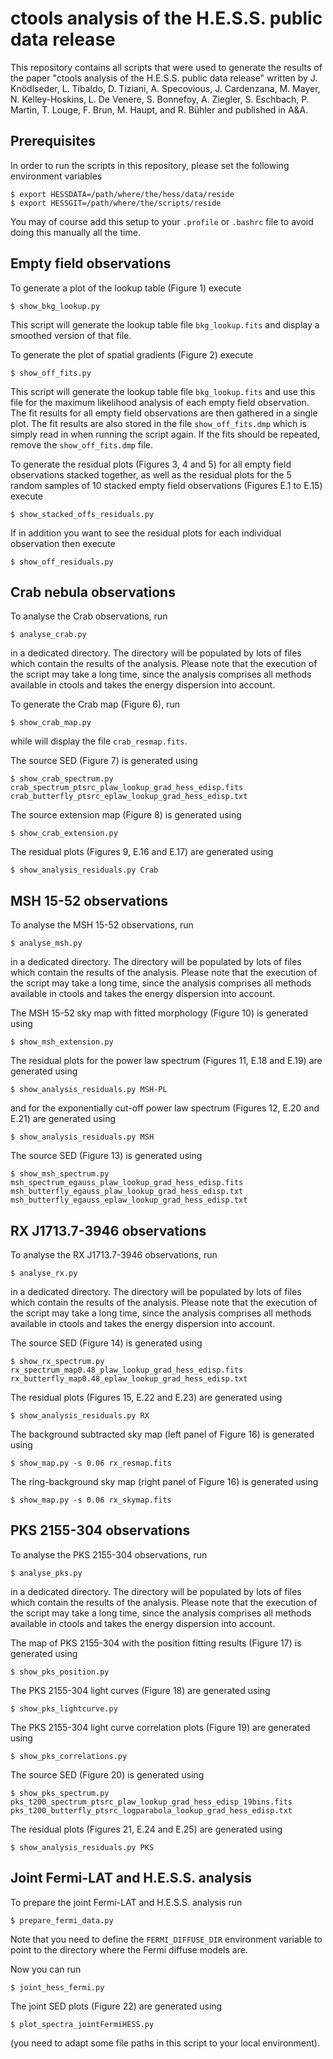 ctools analysis of the H.E.S.S. public data release
===================================================

This repository contains all scripts that were used to generate the results
of the paper "ctools analysis of the H.E.S.S. public data release" written
by J. Knödlseder, L. Tibaldo, D. Tiziani, A. Specovious, J. Cardenzana,
M. Mayer, N. Kelley-Hoskins, L. De Venere, S. Bonnefoy, A. Ziegler, S. Eschbach,
P. Martin, T. Louge, F. Brun, M. Haupt, and R. Bühler and published in A&A.


Prerequisites
-------------

In order to run the scripts in this repository, please set the following
environment variables

```
$ export HESSDATA=/path/where/the/hess/data/reside
$ export HESSGIT=/path/where/the/scripts/reside
```

You may of course add this setup to your ``.profile`` or ``.bashrc`` file to
avoid doing this manually all the time.


Empty field observations
------------------------

To generate a plot of the lookup table (Figure 1) execute

```
$ show_bkg_lookup.py
```

This script will generate the lookup table file ``bkg_lookup.fits`` and
display a smoothed version of that file.

To generate the plot of spatial gradients (Figure 2) execute

```
$ show_off_fits.py
```

This script will generate the lookup table file ``bkg_lookup.fits`` and use
this file for the maximum likelihood analysis of each empty field observation.
The fit results for all empty field observations are then gathered in a single
plot. The fit results are also stored in the file ``show_off_fits.dmp`` which
is simply read in when running the script again. If the fits should be repeated,
remove the ``show_off_fits.dmp`` file.

To generate the residual plots (Figures 3, 4 and 5) for all empty field
observations stacked together, as well as the residual plots for the 5 random
samples of 10 stacked empty field observations (Figures E.1 to E.15) execute 

```
$ show_stacked_offs_residuals.py
```

If in addition you want to see the residual plots for each individual
observation then execute

```
$ show_off_residuals.py
```


Crab nebula observations
------------------------

To analyse the Crab observations, run

```
$ analyse_crab.py
```

in a dedicated directory. The directory will be populated by lots of files
which contain the results of the analysis. Please note that the execution
of the script may take a long time, since the analysis comprises all methods
available in ctools and takes the energy dispersion into account.

To generate the Crab map (Figure 6), run

```
$ show_crab_map.py
```

while will display the file ``crab_resmap.fits``.


The source SED (Figure 7) is generated using

```
$ show_crab_spectrum.py crab_spectrum_ptsrc_plaw_lookup_grad_hess_edisp.fits crab_butterfly_ptsrc_eplaw_lookup_grad_hess_edisp.txt
```

The source extension map (Figure 8) is generated using

```
$ show_crab_extension.py
```

The residual plots (Figures 9, E.16 and E.17) are generated using

```
$ show_analysis_residuals.py Crab
```


MSH 15-52 observations
----------------------

To analyse the MSH 15-52 observations, run

```
$ analyse_msh.py
```

in a dedicated directory. The directory will be populated by lots of files
which contain the results of the analysis. Please note that the execution
of the script may take a long time, since the analysis comprises all methods
available in ctools and takes the energy dispersion into account.

The MSH 15-52 sky map with fitted morphology (Figure 10) is generated using

```
$ show_msh_extension.py
```

The residual plots for the power law spectrum (Figures 11, E.18 and E.19) are
generated using

```
$ show_analysis_residuals.py MSH-PL
```

and for the exponentially cut-off power law spectrum (Figures 12, E.20 and E.21)
are generated using

```
$ show_analysis_residuals.py MSH
```

The source SED (Figure 13) is generated using

```
$ show_msh_spectrum.py msh_spectrum_egauss_plaw_lookup_grad_hess_edisp.fits msh_butterfly_egauss_plaw_lookup_grad_hess_edisp.txt msh_butterfly_egauss_eplaw_lookup_grad_hess_edisp.txt
```


RX J1713.7-3946 observations
----------------------------

To analyse the RX J1713.7-3946 observations, run

```
$ analyse_rx.py
```

in a dedicated directory. The directory will be populated by lots of files
which contain the results of the analysis. Please note that the execution
of the script may take a long time, since the analysis comprises all methods
available in ctools and takes the energy dispersion into account.

The source SED (Figure 14) is generated using

```
$ show_rx_spectrum.py rx_spectrum_map0.48_plaw_lookup_grad_hess_edisp.fits rx_butterfly_map0.48_eplaw_lookup_grad_hess_edisp.txt
```

The residual plots (Figures 15, E.22 and E.23) are generated using

```
$ show_analysis_residuals.py RX
```

The background subtracted sky map (left panel of Figure 16) is generated using

```
$ show_map.py -s 0.06 rx_resmap.fits
```

The ring-background sky map (right panel of Figure 16) is generated using

```
$ show_map.py -s 0.06 rx_skymap.fits
```


PKS 2155-304 observations
-------------------------

To analyse the PKS 2155-304 observations, run

```
$ analyse_pks.py
```

in a dedicated directory. The directory will be populated by lots of files
which contain the results of the analysis. Please note that the execution
of the script may take a long time, since the analysis comprises all methods
available in ctools and takes the energy dispersion into account.

The map of PKS 2155-304 with the position fitting results (Figure 17) is
generated using

```
$ show_pks_position.py
```

The PKS 2155-304 light curves (Figure 18) are generated using

```
$ show_pks_lightcurve.py
```

The PKS 2155-304 light curve correlation plots (Figure 19) are generated using

```
$ show_pks_correlations.py
```

The source SED (Figure 20) is generated using

```
$ show_pks_spectrum.py pks_t200_spectrum_ptsrc_plaw_lookup_grad_hess_edisp_19bins.fits pks_t200_butterfly_ptsrc_logparabola_lookup_grad_hess_edisp.txt
```

The residual plots (Figures 21, E.24 and E.25) are generated using

```
$ show_analysis_residuals.py PKS
```


Joint Fermi-LAT and H.E.S.S. analysis
-------------------------------------

To prepare the joint Fermi-LAT and H.E.S.S. analysis run

```
$ prepare_fermi_data.py
```

Note that you need to define the ``FERMI_DIFFUSE_DIR`` environment variable
to point to the directory where the Fermi diffuse models are.

Now you can run

```
$ joint_hess_fermi.py
```

The joint SED plots (Figure 22) are generated using

```
$ plot_spectra_jointFermiHESS.py
```

(you need to adapt some file paths in this script to your local environment).
